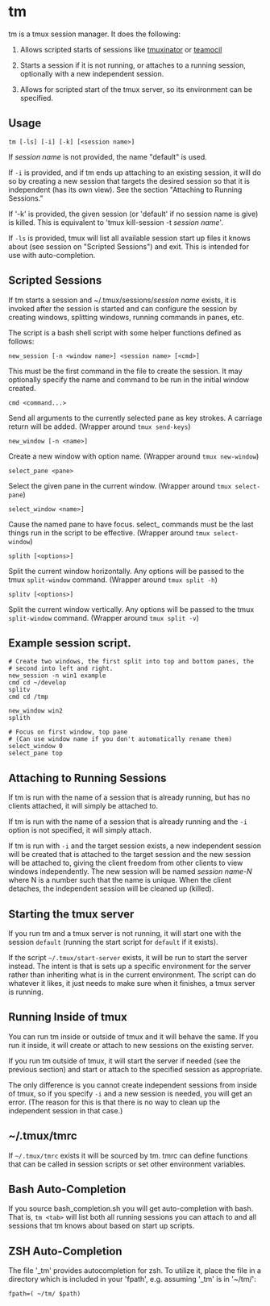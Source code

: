 tm
==========

tm is a tmux session manager. It does the following:

1) Allows scripted starts of sessions like [tmuxinator][] or
[teamocil][]

2) Starts a session if it is not running, or attaches to a running
session, optionally with a new independent session.

3) Allows for scripted start of the tmux server, so its environment
can be specified.

Usage
----------

    tm [-ls] [-i] [-k] [<session name>]

If *session name* is not provided, the name "default" is used.

If `-i` is provided, and if tm ends up attaching to an existing
session, it will do so by creating a new session that targets the
desired session so that it is independent (has its own view).  See the
section "Attaching to Running Sessions."

If '-k' is provided, the given session (or 'default' if no session
name is give) is killed. This is equivalent to 'tmux kill-session -t
*session name*'.

If `-ls` is provided, tmux will list all available session start up
files it knows about (see session on "Scripted Sessions") and
exit. This is intended for use with auto-completion.

Scripted Sessions
----------

If tm starts a session and ~/.tmux/sessions/*session name* exists, it
is invoked after the session is started and can configure the session
by creating windows, splitting windows, running commands in panes,
etc.

The script is a bash shell script with some helper functions defined
as follows:

`new_session [-n <window name>] <session name> [<cmd>]`

This must be the first command in the file to create the session.
It may optionally specify the name and command to be run in the
initial window created.

`cmd <command...>`

Send all arguments to the currently selected pane as key strokes. A
carriage return will be added. (Wrapper around `tmux send-keys`)

`new_window [-n <name>]`

Create a new window with option name. (Wrapper around `tmux
new-window`)

`select_pane <pane>`

Select the given pane in the current window. (Wrapper around `tmux
select-pane`)

`select_window <name>]`

Cause the named pane to have focus. select_ commands must be the last
things run in the script to be effective. (Wrapper around `tmux
select-window`)

`splith [<options>]`

Split the current window horizontally. Any options will be passed to
the tmux `split-window` command. (Wrapper around `tmux split -h`)

`splitv [<options>]`

Split the current window vertically. Any options will be passed to
the tmux `split-window` command. (Wrapper around `tmux split -v`)

Example session script.
----------

    # Create two windows, the first split into top and bottom panes, the
    # second into left and right.
    new_session -n win1 example
    cmd cd ~/develop
    splitv
    cmd cd /tmp

    new_window win2
    splith

    # Focus on first window, top pane
    # (Can use window name if you don't automatically rename them)
    select_window 0
    select_pane top

Attaching to Running Sessions
----------

If tm is run with the name of a session that is already running, but
has no clients attached, it will simply be attached to.

If tm is run with the name of a session that is already running and
the `-i` option is not specified, it will simply attach.

If tm is run with `-i` and the target session exists, a new
independent session will be created that is attached to the target
session and the new session will be attached to, giving the client
freedom from other clients to view windows independently.  The new
session will be named *session name-N* where N is a number such that
the name is unique. When the client detaches, the independent session
will be cleaned up (killed).

Starting the tmux server
--------

If you run tm and a tmux server is not running, it will start one with
the session `default` (running the start script for `default` if it
exists).

If the script `~/.tmux/start-server` exists, it will be run to start
the server instead. The intent is that is sets up a specific
environment for the server rather than inheriting what is in the
current environment. The script can do whatever it likes, it just
needs to make sure when it finishes, a tmux server is running.

Running Inside of tmux
--------
You can run tm inside or outside of tmux and it will behave the
same. If you run it inside, it will create or attach to new sessions
on the existing server.

If you run tm outside of tmux, it will start the server if needed (see
the previous section) and start or attach to the specified session as
appropriate.

The only difference is you cannot create independent sessions from
inside of tmux, so if you specify `-i` and a new session is needed,
you will get an error. (The reason for this is that there is no way to
clean up the independent session in that case.)

~/.tmux/tmrc
------

If `~/.tmux/tmrc` exists it will be sourced by tm. tmrc can define
functions that can be called in session scripts or set other
environment variables.

Bash Auto-Completion
------

If you source bash_completion.sh you will get auto-completion with
bash. That is, `tm <tab>` will list both all running sessions you can
attach to and all sessions that tm knows about based on start up scripts.

ZSH Auto-Completion
------

The file '\_tm' provides autocompletion for zsh. To utilize it, place
the file in a directory which is included in your 'fpath',
e.g. assuming '\_tm' is in '~/tm/':

    fpath=( ~/tm/ $path)

[teamocil]: https://github.com/remiprev/teamocil

[tmuxinator]: https://github.com/aziz/tmuxinator/
